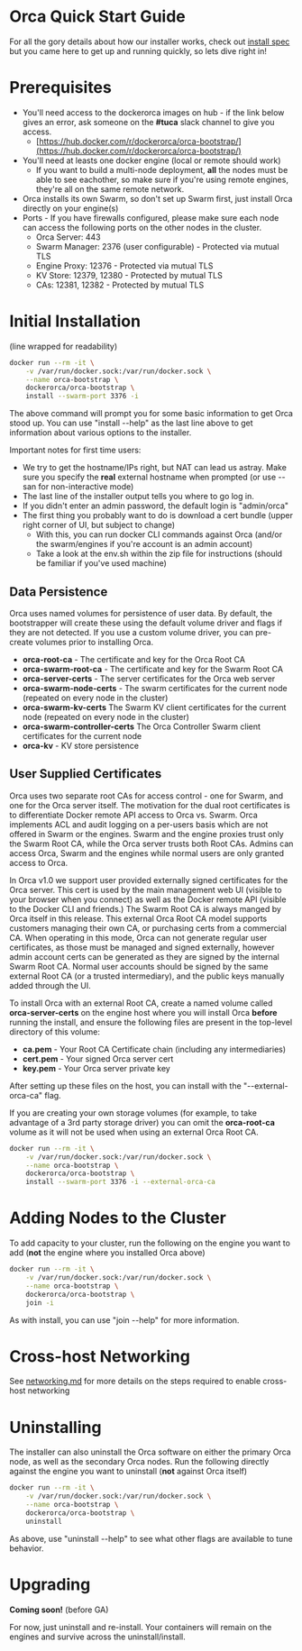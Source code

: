 # Orca Quick Start Guide

For all the gory details about how our installer works, check out
[install spec](install_upgrade_spec.md) but you came here to get up and
running quickly, so lets dive right in!

# Prerequisites

* You'll need access to the dockerorca images on hub - if the link below gives an error, ask someone on the **#tuca** slack channel to give you access.
    * [https://hub.docker.com/r/dockerorca/orca-bootstrap/](https://hub.docker.com/r/dockerorca/orca-bootstrap/)
* You'll need at leasts one docker engine (local or remote should work)
    * If you want to build a multi-node deployment, **all** the nodes must be able to see eachother, so make sure if you're using remote engines, they're all on the same remote network.
* Orca installs its own Swarm, so don't set up Swarm first, just install Orca directly on your engine(s)
* Ports - If you have firewalls configured, please make sure each node can access the following ports on the other nodes in the cluster.
    * Orca Server: 443
    * Swarm Manager: 2376 (user configurable) - Protected via mutual TLS
    * Engine Proxy: 12376 - Protected via mutual TLS
    * KV Store: 12379, 12380 - Protected by mutual TLS
    * CAs: 12381, 12382 - Protected by mutual TLS


# Initial Installation
(line wrapped for readability)
```bash
docker run --rm -it \
    -v /var/run/docker.sock:/var/run/docker.sock \
    --name orca-bootstrap \
    dockerorca/orca-bootstrap \
    install --swarm-port 3376 -i
```

The above command will prompt you for some basic information to get Orca
stood up.  You can use "install --help" as the last line above to get
information about various options to the installer.

Important notes for first time users:
* We try to get the hostname/IPs right, but NAT can lead us astray.  Make sure you specify the **real** external hostname when prompted (or use --san for non-interactive mode)
* The last line of the installer output tells you where to go log in.
* If you didn't enter an admin password, the default login is "admin/orca"
* The first thing you probably want to do is download a cert bundle (upper right corner of UI, but subject to change)
    * With this, you can run docker CLI commands against Orca (and/or the swarm/engines if you're account is an admin account)
    * Take a look at the env.sh within the zip file for instructions (should be familiar if you've used machine)


## Data Persistence

Orca uses named volumes for persistence of user data.  By default,
the bootstrapper will create these using the default volume driver and
flags if they are not detected.  If you use a custom volume driver, you
can pre-create volumes prior to installing Orca.

* **orca-root-ca** - The certificate and key for the Orca Root CA
* **orca-swarm-root-ca** - The certificate and key for the Swarm Root CA
* **orca-server-certs** - The server certificates for the Orca web server
* **orca-swarm-node-certs** - The swarm certificates for the current node (repeated on every node in the cluster)
* **orca-swarm-kv-certs**   The Swarm KV client certificates for the current node (repeated on every node in the cluster)
* **orca-swarm-controller-certs**  The Orca Controller Swarm client certificates for the current node
* **orca-kv** - KV store persistence


## User Supplied Certificates

Orca uses two separate root CAs for access control - one for Swarm,
and one for the Orca server itself.  The motivation for the dual root
certificates is to differentiate Docker remote API access to Orca
vs. Swarm.  Orca implements ACL and audit logging on a per-users basis
which are not offered in Swarm or the engines.  Swarm and the engine
proxies trust only the Swarm Root CA, while the Orca server trusts both
Root CAs.  Admins can access Orca, Swarm and the engines while normal
users are only granted access to Orca.

In Orca v1.0 we support user provided externally signed certificates
for the Orca server.  This cert is used by the main management web UI
(visible to your browser when you connect) as well as the Docker remote
API (visible to the Docker CLI and friends.)  The Swarm Root CA is
always manged by Orca itself in this release.  This external Orca Root
CA model supports customers managing their own CA, or purchasing certs
from a commercial CA.  When operating in this mode, Orca can not generate
regular user certificates, as those must be managed and signed externally,
however admin account certs can be generated as they are signed by the
internal Swarm Root CA.  Normal user accounts should be signed by the
same external Root CA (or a trusted intermediary), and the public keys
manually added through the UI.

To install Orca with an external Root CA, create a named volume called **orca-server-certs**
on the engine host where you will install Orca **before** running the install, and ensure the following
files are present in the top-level directory of this volume:

* **ca.pem** - Your Root CA Certificate chain (including any intermediaries)
* **cert.pem** - Your signed Orca server cert
* **key.pem** - Your Orca server private key

After setting up these files on the host, you can install with the "--external-orca-ca" flag.

If you are creating your own storage volumes (for example, to take
advantage of a 3rd party storage driver) you can omit the **orca-root-ca**
volume as it will not be used when using an external Orca Root CA.

```bash
docker run --rm -it \
    -v /var/run/docker.sock:/var/run/docker.sock \
    --name orca-bootstrap \
    dockerorca/orca-bootstrap \
    install --swarm-port 3376 -i --external-orca-ca
```


# Adding Nodes to the Cluster
To add capacity to your cluster, run the following on the engine you want to add (**not** the engine where you installed Orca above)
```bash
docker run --rm -it \
    -v /var/run/docker.sock:/var/run/docker.sock \
    --name orca-bootstrap \
    dockerorca/orca-bootstrap \
    join -i
```

As with install, you can use "join --help" for more information.


# Cross-host Networking

See [networking.md](networking.md) for more details on the steps required
to enable cross-host networking

# Uninstalling
The installer can also uninstall the Orca software on either the primary
Orca node, as well as the secondary Orca nodes.  Run the following directly
against the engine you want to uninstall (**not** against Orca itself)

```bash
docker run --rm -it \
    -v /var/run/docker.sock:/var/run/docker.sock \
    --name orca-bootstrap \
    dockerorca/orca-bootstrap \
    uninstall
```

As above, use "uninstall --help" to see what other flags are available to tune behavior.

# Upgrading

**Coming soon!** (before GA)

For now, just uninstall and re-install.  Your containers will remain on the engines and survive across the uninstall/install.
